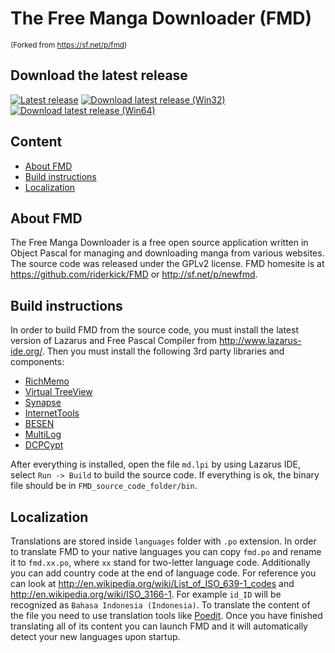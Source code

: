 # The Free Manga Downloader (FMD)

<sup>(Forked from https://sf.net/p/fmd)</sup>

## Download the latest release

[![Latest release](https://img.shields.io/github/release/riderkick/FMD.svg)](https://github.com/riderkick/FMD/releases/latest) [![Download latest release (Win32)](https://img.shields.io/github/downloads/riderkick/FMD/latest/fmd_0.9.156.0.7z.svg?label=Win32)](https://github.com/riderkick/FMD/releases/download/0.9.156.0/fmd_0.9.156.0.7z) [![Download latest release (Win64)](https://img.shields.io/github/downloads/riderkick/FMD/latest/fmd_0.9.156.0_Win64.7z.svg?label=Win64)](https://github.com/riderkick/FMD/releases/download/0.9.156.0/fmd_0.9.156.0_Win64.7z)

## Content

- [About FMD](#about-fmd)
- [Build instructions](#build-instructions)
- [Localization](#localization)

## About FMD

The Free Manga Downloader is a free open source application written in Object Pascal for managing and downloading manga from various websites. The source code was released under the GPLv2 license. FMD homesite is at https://github.com/riderkick/FMD or http://sf.net/p/newfmd.

## Build instructions

In order to build FMD from the source code, you must install the latest version of Lazarus and Free Pascal Compiler from http://www.lazarus-ide.org/. Then you must install the following 3rd party libraries and components:

 - [RichMemo](https://sourceforge.net/projects/lazarus-ccr/)
 - [Virtual TreeView](https://github.com/blikblum/VirtualTreeView-Lazarus/tree/lazarus-v4)
 - [Synapse](http://synapse.ararat.cz/)
 - [InternetTools](https://github.com/benibela/internettools) 
 - [BESEN](https://github.com/BeRo1985/besen)
 - [MultiLog](https://github.com/blikblum/multilog)
 - [DCPCypt](https://sourceforge.net/projects/lazarus-ccr/)

After everything is installed, open the file `md.lpi` by using Lazarus IDE, select `Run -> Build` to build the source code. If everything is ok, the binary file should be in `FMD_source_code_folder/bin`.

## Localization

Translations are stored inside `languages` folder with `.po` extension. In order to translate FMD to your native languages you can copy `fmd.po` and rename it to `fmd.xx.po`, where `xx` stand for two-letter language code. Additionally you can add country code at the end of language code. For reference you can look at http://en.wikipedia.org/wiki/List_of_ISO_639-1_codes and http://en.wikipedia.org/wiki/ISO_3166-1. For example `id_ID` will be recognized as `Bahasa Indonesia (Indonesia)`. To translate the content of the file you need to use translation tools like [Poedit](https://poedit.net). Once you have finished translating all of its content you can launch FMD and it will automatically detect your new languages upon startup.
